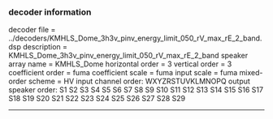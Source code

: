 
### decoder information 
decoder file = ../decoders/KMHLS_Dome_3h3v_pinv_energy_limit_050_rV_max_rE_2_band.dsp
description = KMHLS_Dome_3h3v_pinv_energy_limit_050_rV_max_rE_2_band
speaker array name = KMHLS_Dome
horizontal order   = 3
vertical order     = 3
coefficient order  = fuma
coefficient scale  = fuma
input scale        = fuma
mixed-order scheme = HV
input channel order: WXYZRSTUVKLMNOPQ
output speaker order: S1 S2 S3 S4 S5 S6 S7 S8 S9 S10 S11 S12 S13 S14 S15 S16 S17 S18 S19 S20 S21 S22 S23 S24 S25 S26 S27 S28 S29 

---

